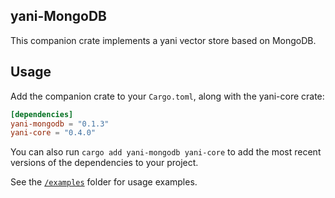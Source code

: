 ## yani-MongoDB
This companion crate implements a yani vector store based on MongoDB.

## Usage

Add the companion crate to your `Cargo.toml`, along with the yani-core crate:

```toml
[dependencies]
yani-mongodb = "0.1.3"
yani-core = "0.4.0"
```

You can also run `cargo add yani-mongodb yani-core` to add the most recent versions of the dependencies to your project.

See the [`/examples`](./examples) folder for usage examples.
